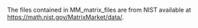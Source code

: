 The files contained in MM_matrix_files are from NIST available at https://math.nist.gov/MatrixMarket/data/.